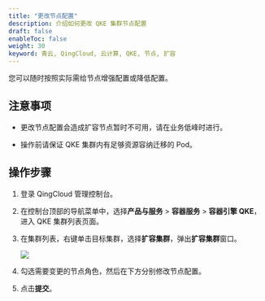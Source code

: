 ```yaml
---
title: "更改节点配置"
description: 介绍如何更改 QKE 集群节点配置
draft: false
enableToc: false
weight: 30
keyword: 青云, QingCloud, 云计算, QKE, 节点, 扩容
---
```


您可以随时按照实际需给节点增强配置或降低配置。

## 注意事项

- 更改节点配置会造成扩容节点暂时不可用，请在业务低峰时进行。

- 操作前请保证 QKE 集群内有足够资源容纳迁移的 Pod。

## 操作步骤

1. 登录 QingCloud 管理控制台。

2. 在控制台顶部的导航菜单中，选择**产品与服务** > **容器服务** > **容器引擎 QKE**，进入 QKE 集群列表页面。

3. 在集群列表，右键单击目标集群，选择**扩容集群**，弹出**扩容集群**窗口。

   ![](../../../../_images/change_node_cfg.png)

4. 勾选需要变更的节点角色，然后在下方分别修改节点配置。

5. 点击**提交**。

